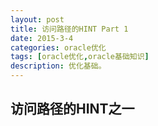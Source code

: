 ```yaml
---
layout: post
title: 访问路径的HINT Part 1
date: 2015-3-4
categories: oracle优化
tags: [oracle优化,oracle基础知识]
description: 优化基础。
---
```



## 访问路径的HINT之一



